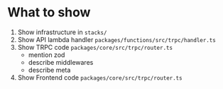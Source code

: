 # What to show

1. Show infrastructure in `stacks/`
2. Show API lambda handler `packages/functions/src/trpc/handler.ts`
3. Show TRPC code `packages/core/src/trpc/router.ts` 
    - mention zod
    - describe middlewares
    - describe meta
4. Show Frontend code `packages/core/src/trpc/router.ts`
